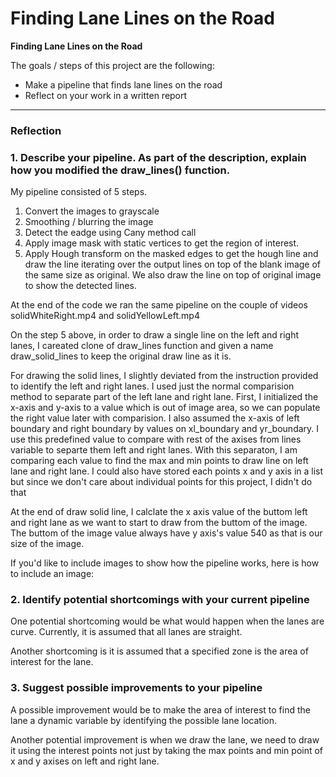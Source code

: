 # **Finding Lane Lines on the Road** 

**Finding Lane Lines on the Road**

The goals / steps of this project are the following:
* Make a pipeline that finds lane lines on the road
* Reflect on your work in a written report


[//]: # (Image References)

[image1]: ./examples/grayscale.jpg "Grayscale"

---

### Reflection

### 1. Describe your pipeline. As part of the description, explain how you modified the draw_lines() function.

My pipeline consisted of 5 steps.
 1. Convert the images to grayscale
 2. Smoothing / blurring the image
 3. Detect the eadge using Cany method call
 4. Apply image mask with static vertices to get the region of interest.
 5. Apply Hough transform on the masked edges to get the hough line and draw the line iterating over the output lines on top of the blank image of the same size as original. We also draw the line on top of original image to show the detected lines.

At the end of the code we ran the same pipeline on the couple of videos solidWhiteRight.mp4 and solidYellowLeft.mp4

On the step 5 above, in order to draw a single line on the left and right lanes, I careated clone of draw_lines function and given a name draw_solid_lines to keep the original draw line as it is.

For drawing the solid lines, I slightly deviated from the instruction provided to identify the left and right lanes. I used just the normal comparision method to separate part of the left lane and right lane. First, I initialized the x-axis and y-axis to a value which is out of image area, so we can populate the right value later with comparision. I also assumed the x-axis of left boundary and right boundary by values on xl_boundary and yr_boundary. I use this predefined value to compare with rest of the axises from lines variable to separte them left and right lanes. With this separaton, I am comparing each value to find the max and min points to draw line on left lane and right lane. I could also have stored each points x and y axis in a list but since we don't care about individual points for this project, I didn't do that

At the end of draw solid line, I calclate the x axis value of the buttom left and right lane as we want to start to draw from the buttom of the image. The buttom of the image value always have y axis's value 540 as that is our size of the image.

If you'd like to include images to show how the pipeline works, here is how to include an image:

[//]: # (Image References)

[image1]: ./test_image_output/redlane.png

### 2. Identify potential shortcomings with your current pipeline


One potential shortcoming would be what would happen when the lanes are curve. Currently, it is assumed that all lanes are straight.

Another shortcoming is it is assumed that a specified zone is the area of interest for the lane.


### 3. Suggest possible improvements to your pipeline

A possible improvement would be to make the area of interest to find the lane a dynamic variable by identifying the possible lane location.

Another potential improvement is when we draw the lane, we need to draw it using the interest points not just by taking the max points and min point of x and y axises on left and right lane. 
